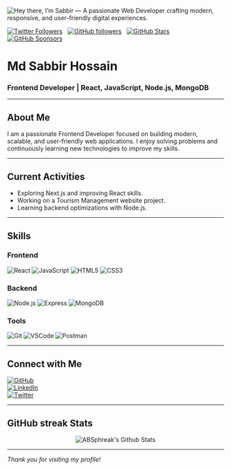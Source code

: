 <!-- Banner Image -->
![Hey there, I’m Sabbir — A passionate Web Developer crafting modern, responsive, and user-friendly digital experiences.](https://github.com/CyrisXD/CyrisXD/raw/master/header.gif)

[![Twitter Followers](https://img.shields.io/twitter/follow/sudo_overflow?color=0E7FC0&logo=twitter&style=for-the-badge&label=Twitter)](https://twitter.com/sudo_overflow) &nbsp; [![GitHub followers](https://img.shields.io/github/followers/CyrisXD?logo=GitHub&style=for-the-badge)](https://github.com/CyrisXD) &nbsp; [![GitHub Stars](https://img.shields.io/github/stars/CyrisXD?logo=github&style=for-the-badge)](https://github.com/CyrisXD) &nbsp; [![GitHub Sponsors](https://img.shields.io/github/sponsors/CyrisXD?color=BF4B8A&logo=githubsponsors&style=for-the-badge&label=Sponsor%20on%20Github)](https://github.com/sponsors/CyrisXD)

# Md Sabbir Hossain  
### Frontend Developer | React, JavaScript, Node.js, MongoDB  

---

## About Me  
I am a passionate Frontend Developer focused on building modern, scalable, and user-friendly web applications. I enjoy solving problems and continuously learning new technologies to improve my skills.

---

## Current Activities  
- Exploring Next.js and improving React skills.  
- Working on a Tourism Management website project.  
- Learning backend optimizations with Node.js.  

---

## Skills  

### Frontend  
![React](https://img.icons8.com/color/48/000000/react-native.png) ![JavaScript](https://img.icons8.com/color/48/000000/javascript.png) ![HTML5](https://img.icons8.com/color/48/000000/html-5.png) ![CSS3](https://img.icons8.com/color/48/000000/css3.png)

### Backend  
![Node.js](https://img.icons8.com/color/48/000000/nodejs.png) ![Express](https://img.icons8.com/ios-filled/48/000000/express-js.png) ![MongoDB](https://img.icons8.com/color/48/000000/mongodb.png)

### Tools  
![Git](https://img.icons8.com/color/48/000000/git.png) ![VSCode](https://img.icons8.com/color/48/000000/visual-studio-code-2019.png) ![Postman](https://img.icons8.com/color/48/000000/postman-api.png)

---

## Connect with Me  

[![GitHub](https://img.icons8.com/ios-glyphs/30/000000/github.png)](https://github.com/mdsabbirhossain9200)  
[![LinkedIn](https://img.icons8.com/color/30/000000/linkedin.png)](https://www.linkedin.com/in/mdsabbirhossain9200)  
[![Twitter](https://img.icons8.com/color/30/000000/twitter--v1.png)](https://twitter.com/mdsabbirhossain92)  

---

## GitHub streak Stats
<div align="center">

<img align="center" src="https://github-readme-stats.vercel.app/api?username=ABSphreak&include_all_commits=true&count_private=true&show_icons=true&line_height=20&title_color=7A7ADB&icon_color=2234AE&text_color=D3D3D3&bg_color=0,000000,130F40" alt="ABSphreak's Github Stats">

</div>

---

*Thank you for visiting my profile!*  


